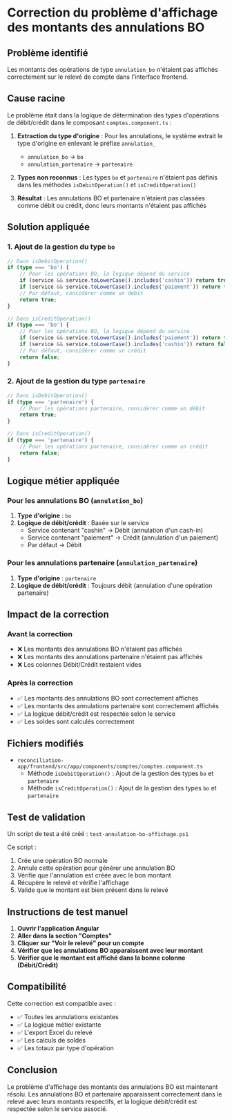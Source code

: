 # Correction du problème d'affichage des montants des annulations BO

## Problème identifié

Les montants des opérations de type `annulation_bo` n'étaient pas affichés correctement sur le relevé de compte dans l'interface frontend.

## Cause racine

Le problème était dans la logique de détermination des types d'opérations de débit/crédit dans le composant `comptes.component.ts` :

1. **Extraction du type d'origine** : Pour les annulations, le système extrait le type d'origine en enlevant le préfixe `annulation_`
   - `annulation_bo` → `bo`
   - `annulation_partenaire` → `partenaire`

2. **Types non reconnus** : Les types `bo` et `partenaire` n'étaient pas définis dans les méthodes `isDebitOperation()` et `isCreditOperation()`

3. **Résultat** : Les annulations BO et partenaire n'étaient pas classées comme débit ou crédit, donc leurs montants n'étaient pas affichés

## Solution appliquée

### 1. Ajout de la gestion du type `bo`

```typescript
// Dans isDebitOperation()
if (type === 'bo') {
    // Pour les opérations BO, la logique dépend du service
    if (service && service.toLowerCase().includes('cashin')) return true;
    if (service && service.toLowerCase().includes('paiement')) return false;
    // Par défaut, considérer comme un débit
    return true;
}

// Dans isCreditOperation()
if (type === 'bo') {
    // Pour les opérations BO, la logique dépend du service
    if (service && service.toLowerCase().includes('paiement')) return true;
    if (service && service.toLowerCase().includes('cashin')) return false;
    // Par défaut, considérer comme un crédit
    return false;
}
```

### 2. Ajout de la gestion du type `partenaire`

```typescript
// Dans isDebitOperation()
if (type === 'partenaire') {
    // Pour les opérations partenaire, considérer comme un débit
    return true;
}

// Dans isCreditOperation()
if (type === 'partenaire') {
    // Pour les opérations partenaire, considérer comme un crédit
    return false;
}
```

## Logique métier appliquée

### Pour les annulations BO (`annulation_bo`)

1. **Type d'origine** : `bo`
2. **Logique de débit/crédit** : Basée sur le service
   - Service contenant "cashin" → Débit (annulation d'un cash-in)
   - Service contenant "paiement" → Crédit (annulation d'un paiement)
   - Par défaut → Débit

### Pour les annulations partenaire (`annulation_partenaire`)

1. **Type d'origine** : `partenaire`
2. **Logique de débit/crédit** : Toujours débit (annulation d'une opération partenaire)

## Impact de la correction

### Avant la correction
- ❌ Les montants des annulations BO n'étaient pas affichés
- ❌ Les montants des annulations partenaire n'étaient pas affichés
- ❌ Les colonnes Débit/Crédit restaient vides

### Après la correction
- ✅ Les montants des annulations BO sont correctement affichés
- ✅ Les montants des annulations partenaire sont correctement affichés
- ✅ La logique débit/crédit est respectée selon le service
- ✅ Les soldes sont calculés correctement

## Fichiers modifiés

- `reconciliation-app/frontend/src/app/components/comptes/comptes.component.ts`
  - Méthode `isDebitOperation()` : Ajout de la gestion des types `bo` et `partenaire`
  - Méthode `isCreditOperation()` : Ajout de la gestion des types `bo` et `partenaire`

## Test de validation

Un script de test a été créé : `test-annulation-bo-affichage.ps1`

Ce script :
1. Crée une opération BO normale
2. Annule cette opération pour générer une annulation BO
3. Vérifie que l'annulation est créée avec le bon montant
4. Récupère le relevé et vérifie l'affichage
5. Valide que le montant est bien présent dans le relevé

## Instructions de test manuel

1. **Ouvrir l'application Angular**
2. **Aller dans la section "Comptes"**
3. **Cliquer sur "Voir le relevé" pour un compte**
4. **Vérifier que les annulations BO apparaissent avec leur montant**
5. **Vérifier que le montant est affiché dans la bonne colonne (Débit/Crédit)**

## Compatibilité

Cette correction est compatible avec :
- ✅ Toutes les annulations existantes
- ✅ La logique métier existante
- ✅ L'export Excel du relevé
- ✅ Les calculs de soldes
- ✅ Les totaux par type d'opération

## Conclusion

Le problème d'affichage des montants des annulations BO est maintenant résolu. Les annulations BO et partenaire apparaissent correctement dans le relevé avec leurs montants respectifs, et la logique débit/crédit est respectée selon le service associé. 
